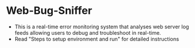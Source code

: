 # Web-Bug-Sniffer

* This is a real-time error monitoring system that analyses web server log feeds allowing users to debug and troubleshoot in real-time. 
* Read "Steps to setup environment and run" for detailed instructions

